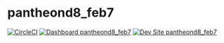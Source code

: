 # pantheond8_feb7

[![CircleCI](https://circleci.com/gh/michalsen/pantheond8_feb7.svg?style=shield)](https://circleci.com/gh/michalsen/pantheond8_feb7)
[![Dashboard pantheond8_feb7](https://img.shields.io/badge/dashboard-pantheond8_feb7-yellow.svg)](https://dashboard.pantheon.io/sites/37d2f239-e15b-475c-a107-d11f987a2a6c#dev/code)
[![Dev Site pantheond8_feb7](https://img.shields.io/badge/site-pantheond8_feb7-blue.svg)](http://dev-pantheond8_feb7.pantheonsite.io/)